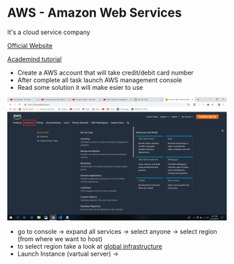 # AWS - Amazon Web Services

It's a cloud service company

[Official Website](https://aws.amazon.com/)

[Academind tutorial](https://www.youtube.com/watch?v=ubCNZRNjhyo)

 - Create a AWS account that will take credit/debit card number
 - After complete all task launch AWS management console
 - Read some solution it will make esier to use

![solution](/img/solution.png)

 - go to console -> expand all services -> select anyone -> select region (from where we want to host)
 - to select region take a look at [global infrastructure](https://aws.amazon.com/about-aws/global-infrastructure/?hp=tile&tile=map)
 - Launch Instance (vartual server) -> 